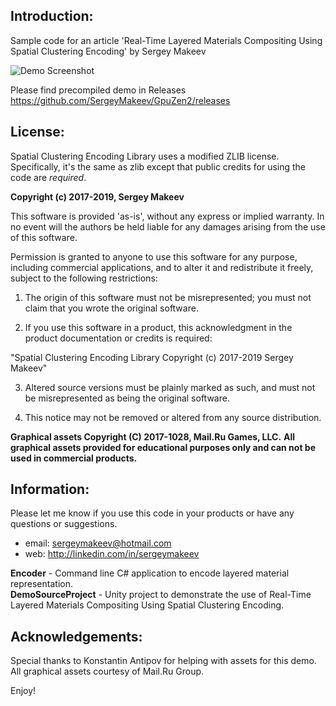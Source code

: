 ## Introduction:

Sample code for an article 'Real-Time Layered Materials Compositing
Using Spatial Clustering Encoding' by Sergey Makeev

![Demo Screenshot](https://raw.githubusercontent.com/SergeyMakeev/SpatialEncoding/master/Image/DemoScreen.png)

Please find precompiled demo in Releases https://github.com/SergeyMakeev/GpuZen2/releases

## License:

Spatial Clustering Encoding Library uses a modified ZLIB license.
Specifically, it's the same as zlib except that public credits for using the code are *required*.

**Copyright (c) 2017-2019, Sergey Makeev**

This software is provided 'as-is', without any express or implied
warranty.  In no event will the authors be held liable for any damages
arising from the use of this software.

Permission is granted to anyone to use this software for any purpose,
including commercial applications, and to alter it and redistribute it
freely, subject to the following restrictions:

1. The origin of this software must not be misrepresented; you must not
claim that you wrote the original software. 

2. If you use this software in a product, this acknowledgment in the product 
documentation or credits is required:

"Spatial Clustering Encoding Library Copyright (c) 2017-2019 Sergey Makeev"

3. Altered source versions must be plainly marked as such, and must not be
misrepresented as being the original software.

4. This notice may not be removed or altered from any source distribution.

**Graphical assets Copyright (C) 2017-1028, Mail.Ru Games, LLC.**
**All graphical assets provided for educational purposes only and can not be used in commercial products.**


## Information:

Please let me know if you use this code in your products or have any questions or suggestions.

- email: [sergeymakeev@hotmail.com](mailto:sergeymakeev@hotmail.com)
- web: http://linkedin.com/in/sergeymakeev

**Encoder** - Command line C# application to encode layered material representation.  
**DemoSourceProject** - Unity project to demonstrate the use of Real-Time Layered Materials
Compositing Using Spatial Clustering Encoding.  
 
## Acknowledgements:

Special thanks to Konstantin Antipov for helping with assets for this demo.
All graphical assets courtesy of Mail.Ru Group.

Enjoy!

